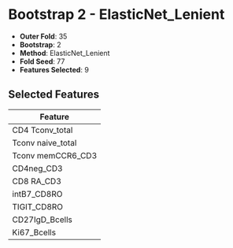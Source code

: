 # Bootstrap 2 - ElasticNet_Lenient

- **Outer Fold**: 35
- **Bootstrap**: 2
- **Method**: ElasticNet_Lenient
- **Fold Seed**: 77
- **Features Selected**: 9

## Selected Features

| Feature |
|---------|
| CD4 Tconv_total |
| Tconv naive_total |
| Tconv memCCR6_CD3 |
| CD4neg_CD3 |
| CD8 RA_CD3 |
| intB7_CD8RO |
| TIGIT_CD8RO |
| CD27IgD_Bcells |
| Ki67_Bcells |
